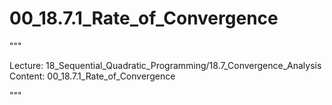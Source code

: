 # 00_18.7.1_Rate_of_Convergence

"""

Lecture: 18_Sequential_Quadratic_Programming/18.7_Convergence_Analysis
Content: 00_18.7.1_Rate_of_Convergence

"""

